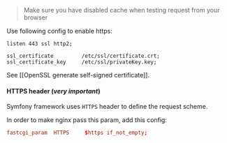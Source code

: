 > Make sure you have disabled cache when testing request from your browser

Use following config to enable https:

```
listen 443 ssl http2;  

ssl_certificate         /etc/ssl/certificate.crt;  
ssl_certificate_key     /etc/ssl/privateKey.key;
```

See [[OpenSSL generate self-signed certificate]].

#### HTTPS header (*very important*)

Symfony framework uses `HTTPS` header to define the request scheme.

In order to make nginx pass this param, add this config:

```conf
fastcgi_param  HTTPS     $https if_not_empty;
```

